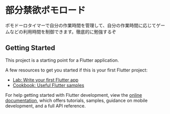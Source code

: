 # 部分禁欲ポモロード
ポモドーロタイマーで自分の作業時間を管理して、自分の作業時間に応じてゲームなどの利用時間を制御できます。徹底的に勉強するぞ


## Getting Started

This project is a starting point for a Flutter application.

A few resources to get you started if this is your first Flutter project:

- [Lab: Write your first Flutter app](https://docs.flutter.dev/get-started/codelab)
- [Cookbook: Useful Flutter samples](https://docs.flutter.dev/cookbook)

For help getting started with Flutter development, view the
[online documentation](https://docs.flutter.dev/), which offers tutorials,
samples, guidance on mobile development, and a full API reference.

